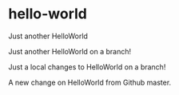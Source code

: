 # hello-world
Just another HelloWorld

Just another HelloWorld on a branch!

Just a local changes to HelloWorld on a branch!

A new change on HelloWorld from Github master.

